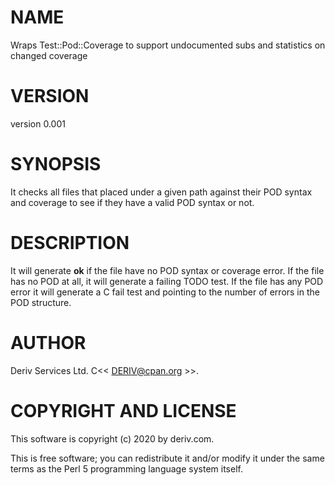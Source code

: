 # NAME

Wraps Test::Pod::Coverage to support undocumented subs and statistics on changed coverage

# VERSION

version 0.001

# SYNOPSIS

It checks all files that placed under a given path against their POD syntax and coverage
to see if they have a valid POD syntax or not.

# DESCRIPTION

It will generate **ok** if the file have no POD syntax or coverage error.
If the file has no POD at all, it will generate a failing TODO test.
If the file has any POD error it will generate a C<not ok> fail test and pointing to the number of errors in the POD structure.

# AUTHOR

Deriv Services Ltd. C<< DERIV@cpan.org >>.

# COPYRIGHT AND LICENSE

This software is copyright (c) 2020 by deriv.com.

This is free software; you can redistribute it and/or modify it under
the same terms as the Perl 5 programming language system itself.
